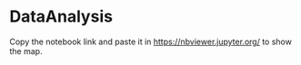 # DataAnalysis
Copy the notebook link and paste it in https://nbviewer.jupyter.org/ to show the map.
